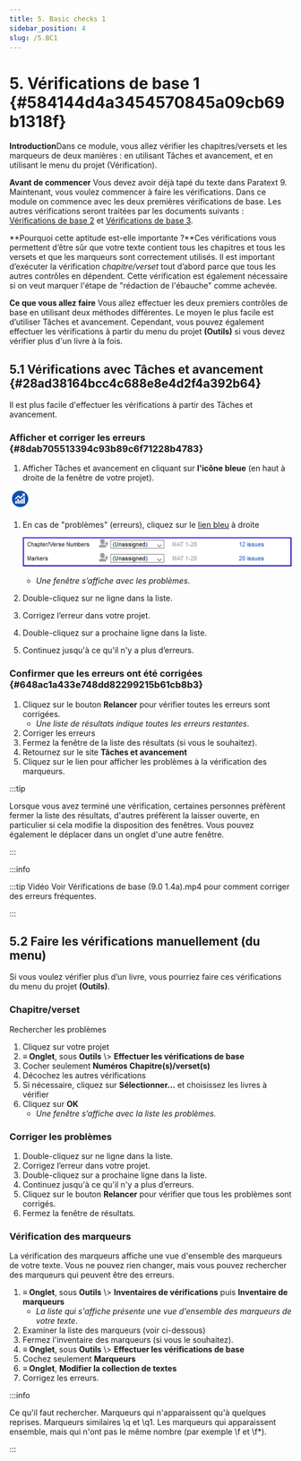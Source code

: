 ```yaml
---
title: 5. Basic checks 1
sidebar_position: 4
slug: /5.BC1
---
```




# 5. Vérifications de base 1 {#584144d4a3454570845a09cb69b1318f}


**Introduction**Dans ce module, vous allez vérifier les chapitres/versets et les marqueurs de deux manières : en utilisant Tâches et avancement, et en utilisant le menu du projet (Vérification).


**Avant de commencer**  Vous devez avoir déjà tapé du texte dans Paratext 9. Maintenant, vous voulez commencer à faire les vérifications. Dans ce module on commence avec les deux premières vérifications de base. Les autres vérifications seront traitées par les documents suivants : [Vérifications de base 2](https://sillsdev.github.io/paratext-manual/12.BC2) et [Vérifications de base 3](https://sillsdev.github.io/paratext-manual/19.BC3).


**Pourquoi cette aptitude est-elle importante ?**Ces vérifications vous permettent d’être sûr que votre texte contient tous les chapitres et tous les versets et que les marqueurs sont correctement utilisés. Il est important d’exécuter la vérification *chapitre/verset* tout d’abord parce que tous les autres contrôles en dépendent. Cette vérification est également nécessaire si on veut marquer l'étape de "rédaction de l'ébauche" comme achevée.


**Ce que vous allez faire**  Vous allez effectuer les deux premiers contrôles de base en utilisant deux méthodes différentes. Le moyen le plus facile est d’utiliser Tâches et avancement. Cependant, vous pouvez également effectuer les vérifications à partir du menu du projet **(Outils)** si vous devez vérifier plus d'un livre à la fois.


## 5.1 Vérifications avec Tâches et avancement {#28ad38164bcc4c688e8e4d2f4a392b64}


Il est plus facile d'effectuer les vérifications à partir des Tâches et avancement.


### **Afficher et corriger les erreurs** {#8dab705513394c93b89c6f71228b4783}


<div class='notion-row'>
<div class='notion-column' style={{width: 'calc((100% - (min(32px, 4vw) * 1)) * 0.5)'}}>

1. Afficher Tâches et avancement en cliquant sur **l'icône bleue** (en haut à droite de la fenêtre de votre projet).

</div><div className='notion-spacer'></div>

<div class='notion-column' style={{width: 'calc((100% - (min(32px, 4vw) * 1)) * 0.5)'}}>

![](./1327675855.png)

</div><div className='notion-spacer'></div>
</div>

1. En cas de "problèmes" (erreurs), cliquez sur le <u>lien bleu</u> à droite

    ![](./1439418375.png)

    - _Une fenêtre s’affiche avec les problèmes_.
1. Double-cliquez sur ne ligne dans la liste.
1. Corrigez l’erreur dans votre projet.
1. Double-cliquez sur a prochaine ligne dans la liste.
1. Continuez jusqu'à ce qu'il n'y a plus d’erreurs.

### **Confirmer que les erreurs ont été corrigées** {#648ac1a433e748dd82299215b61cb8b3}

1. Cliquez sur le bouton **Relancer**  pour vérifier toutes les erreurs sont corrigées.
    - _Une liste de résultats indique toutes les erreurs restantes_.
1. Corriger les erreurs
1. Fermez la fenêtre de la liste des résultats (si vous le souhaitez).
1. Retournez sur le site **Tâches et avancement**
1. Cliquez sur le lien pour afficher les problèmes à la vérification des marqueurs.

:::tip

Lorsque vous avez terminé une vérification, certaines personnes préfèrent fermer la liste des résultats, d'autres préfèrent la laisser ouverte, en particulier si cela modifie la disposition des fenêtres. Vous pouvez également le déplacer dans un onglet d'une autre fenêtre.

:::




:::info

:::tip Vidéo Voir <a bref="https://vimeo.com/486312960"> Vérifications de base (9.0 1.4a).mp4 pour comment corriger des erreurs fréquentes.</p> 

<p spaces-before="0">

:::
</p>




<h2 id="3d7c1c2bb72b412c84fa0be8315c0899" spaces-before="0">
  5.2 Faire les vérifications manuellement (du menu)
</h2>

<p spaces-before="0">
  Si vous voulez vérifier plus d’un livre, vous pourriez faire ces vérifications du menu du projet <strong x-id="1">(Outils)</strong>.
</p>


<h3 id="ac301c02271b4d2cbe873464d1494925" spaces-before="0">
  Chapitre/verset
</h3>

<p spaces-before="0">
  Rechercher les problèmes
</p>

<ol start="1">
  <li>
    Cliquez sur votre projet
  </li>
  
  <li>
    <strong x-id="1">≡ Onglet</strong>, sous <strong x-id="1">Outils</strong> \&gt; <strong x-id="1">Effectuer les vérifications de base</strong>
  </li>
  
  <li>
    Cocher seulement <strong x-id="1">Numéros Chapitre(s)/verset(s)</strong>
  </li>
  
  <li>
    Décochez les autres vérifications
  </li>
  
  <li>
    Si nécessaire, cliquez sur <strong x-id="1">Sélectionner…</strong> et choisissez les livres à vérifier
  </li>
  
  <li>
    Cliquez sur <strong x-id="1">OK</strong> <ul>
      <li>
        <em x-id="4">Une fenêtre s’affiche avec la liste les problèmes.</em>
      </li>
    </ul>
  </li>
</ol>

<h3 id="2724585e15974d88b2f788b23d7711dc" spaces-before="0">
  Corriger les problèmes
</h3>

<ol start="1">
  <li>
    Double-cliquez sur ne ligne dans la liste.
  </li>
  
  <li>
    Corrigez l’erreur dans votre projet.
  </li>
  
  <li>
    Double-cliquez sur a prochaine ligne dans la liste.
  </li>
  
  <li>
    Continuez jusqu'à ce qu'il n'y a plus d’erreurs.
  </li>
  
  <li>
    Cliquez sur le bouton <strong x-id="1">Relancer</strong>  pour vérifier que tous les problèmes sont corrigés.
  </li>
  
  <li>
    Fermez la fenêtre de résultats.
  </li>
</ol>

<h3 id="b9296e794a82435ca258a466eb7c9ee4" spaces-before="0">
  Vérification des marqueurs
</h3>

<p spaces-before="0">
  La vérification des marqueurs affiche une vue d'ensemble des marqueurs de votre texte. Vous ne pouvez rien changer, mais vous pouvez rechercher des marqueurs qui peuvent être des erreurs.
</p>

<ol start="1">
  <li>
    <strong x-id="1">≡ Onglet</strong>, sous <strong x-id="1">Outils</strong> \&gt; <strong x-id="1">Inventaires de vérifications</strong> puis <strong x-id="1">Inventaire de marqueurs</strong> <ul>
      <li>
        <em x-id="4">La liste qui s'affiche présente une vue d'ensemble des marqueurs de votre texte</em>.
      </li>
    </ul>
  </li>
  
  <li>
    Examiner la liste des marqueurs (voir ci-dessous)
  </li>
  
  <li>
    Fermez l'inventaire des marqueurs (si vous le souhaitez).
  </li>
  
  <li>
    <strong x-id="1">≡ Onglet</strong>, sous <strong x-id="1">Outils</strong> \&gt; <strong x-id="1">Effectuer les vérifications de base</strong>
  </li>
  
  <li>
    Cochez seulement <strong x-id="1">Marqueurs</strong>
  </li>
  
  <li>
    <strong x-id="1">≡ Onglet</strong>, <strong x-id="1">Modifier la collection de textes</strong>  
  </li>
  
  <li>
    Corrigez les erreurs.
  </li>
</ol>

<p spaces-before="0">
  :::info
</p>

<p spaces-before="0">
  Ce qu'il faut rechercher. Marqueurs qui n'apparaissent qu'à quelques reprises. Marqueurs similaires \q et \q1. Les marqueurs qui apparaissent ensemble, mais qui n'ont pas le même nombre (par exemple \f et \f*).
</p>

<p spaces-before="0">

:::
</p>




